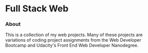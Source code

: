 # Full Stack Web
### About
This is a collection of my web projects. Many of these projects are variations of coding 
project assignments from the Web Developer Bootcamp and Udacity's Front End Web Developer Nanodegree. 
